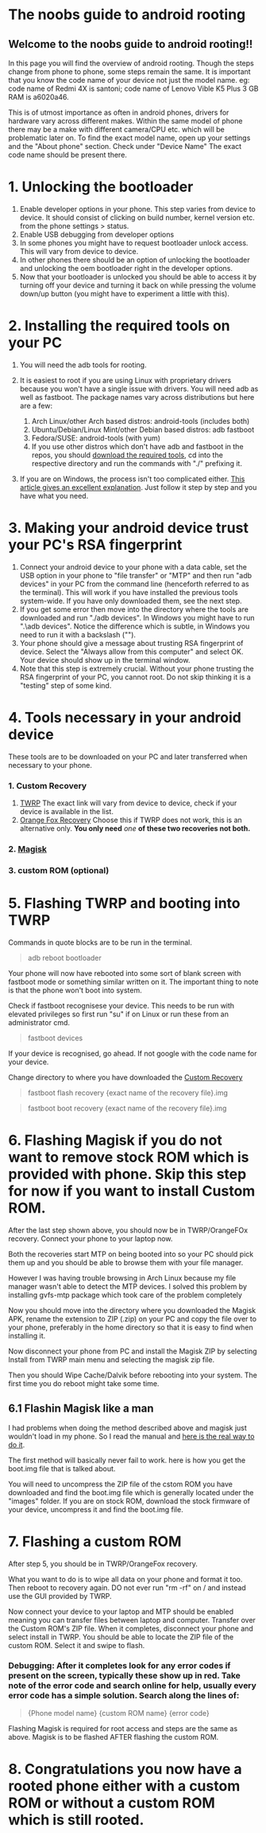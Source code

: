 # The noobs guide to android rooting

## Welcome to the noobs guide to android rooting!!
In this page you will find the overview of android rooting. Though the steps change from phone to phone, some steps remain the same. It is important that you know the code name of your device not just the model name. eg: code name of Redmi 4X is santoni; code name of Lenovo Vible K5 Plus 3 GB RAM is a6020a46.

This is of utmost importance as often in android phones, drivers for hardware vary across different makes. Within the same model of phone there may be a make with different camera/CPU etc. which will be problematic later on. To find the exact model name, open up your settings and the "About phone" section. Check under "Device Name" The exact code name should be present there.

# 1. Unlocking the bootloader

1. Enable developer options in your phone. This step varies from device to device. It should consist of clicking on build number, kernel version etc. from the phone settings > status.
2. Enable USB debugging from developer options
3. In some phones you might have to request bootloader unlock access. This will vary from device to device.
4. In other phones there should be an option of unlocking the bootloader and unlocking the oem bootloader right in the developer options.
5. Now that your bootloader is unlocked you should be able to access it by turning off your device and turning it back on while pressing the volume down/up button (you might have to experiment a little with this).

# 2. Installing the required tools on your PC

1. You will need the adb tools for rooting.
2. It is easiest to root if you are using Linux with proprietary drivers because you won't have a single issue with drivers. You will need adb as well as fastboot. The package names vary across distributions but here are a few:


    1. Arch Linux/other Arch based distros: android-tools (includes both)
    2. Ubuntu/Debian/Linux Mint/other Debian based distros: adb fastboot
    3. Fedora/SUSE: android-tools (with yum)
    4. If you use other distros which don't have adb and fastboot in the repos, you should [download the required tools](https://dl.google.com/android/repository/platform-tools-latest-linux.zip), cd into the respective directory and run the commands with "./" prefixing it.
3. If you are on Windows, the process isn't too complicated either. [This article gives an excellent explanation](https://www.stechguide.com/how-to-install-adb-and-fastboot-on-windows/). Just follow it step by step and you have what you need.

# 3. Making your android device trust your PC's RSA fingerprint
1. Connect your android device to your phone with a data cable, set the USB option in your phone to "file transfer" or "MTP" and then run "adb devices" in your PC from the command line (henceforth referred to as the terminal). This will work if you have installed the previous tools system-wide. If you have only downloaded them, see the next step.
2. If you get some error then move into the directory where the tools are downloaded and run "./adb devices". In Windows you might have to run ".\adb devices". Notice the difference which is subtle, in Windows you need to run it with a backslash ("\").
3. Your phone should give a message about trusting RSA fingerprint of device. Select the "Always allow from this computer" and select OK. Your device should show up in the terminal window.
4. Note that this step is extremely crucial. Without your phone trusting the RSA fingerprint of your PC, you cannot root. Do not skip thinking it is a "testing" step of some kind.

# 4. Tools necessary in your android device
These tools are to be downloaded on your PC and later transferred when necessary to your phone.
### 1. Custom Recovery

  1. [TWRP](https://twrp.me/Devices) The exact link will vary from device to device, check if your device is available in the list.
  2. [Orange Fox Recovery](https://orangefox.download/) Choose this if TWRP does not work, this is an alternative only. **You only need** *one* **of these two recoveries not both.**
 

### 2. [Magisk](https://github.com/topjohnwu/Magisk/releases/tag/v23.0)
### 3. custom ROM (optional)

# 5. Flashing TWRP and booting into TWRP
Commands in quote blocks are to be run in the terminal.

> adb reboot bootloader

Your phone will now have rebooted into some sort of blank screen with fastboot mode or something similar written on it. The important thing to note is that the phone won't boot into system.

Check if fastboot recognisese your device. This needs to be run with elevated privileges so first run "su" if on Linux or run these from an administrator cmd.

> fastboot devices

If your device is recognised, go ahead. If not google with the code name for your device.

Change directory to where you have downloaded the [Custom Recovery](#1-custom-recovery)

> fastboot flash recovery {exact name of the recovery file}.img

> fastboot boot recovery {exact name of the recovery file}.img
 
# 6. Flashing Magisk if you do not want to remove stock ROM which is provided with phone. Skip this step for now if you want to install Custom ROM.
After the last step shown above, you should now be in TWRP/OrangeFOx recovery. Connect your phone to your laptop now.

Both the recoveries start MTP on being booted into so your PC should pick them up and you should be able to browse them with your file manager. 

However I was having trouble browsing in Arch Linux because my file manager wasn't able to detect the MTP devices. I solved this problem by installing gvfs-mtp package which took care of the problem completely

Now you should move into the directory where you downloaded the Magisk APK, rename the extension to ZIP (.zip) on your PC and copy the file over to your phone, preferably in the home directory so that it is easy to find when installing it.

Now disconnect your phone from PC and install the Magisk ZIP by selecting Install from TWRP main menu and selecting the magisk zip file.

Then you should Wipe Cache/Dalvik before rebooting into your system. The first time you do reboot might take some time.

## 6.1 Flashin Magisk like a man
I had problems when doing the method described above and magisk just wouldn't load in my phone. So I read the manual and [here is the real way to do it](https://topjohnwu.github.io/Magisk/install.html).

The first method will basically never fail to work. here is how you get the boot.img file that is talked about.

You will need to uncompress the ZIP file of the cstom ROM you have downloaded and find the boot.img file which is generally located under the "images" folder. If you are on stock ROM, download the stock firmware of your device, uncompress it and find the boot.img file.


# 7. Flashing a custom ROM
After step 5, you should be in TWRP/OrangeFox recovery.

What you want to do is to wipe all data on your phone and format it too. Then reboot to recovery again. DO not ever run "rm -rf" on / and instead use the GUI provided by TWRP.

Now connect your device to your laptop and MTP should be enabled meaning you can transfer files between laptop and computer. Transfer over the Custom ROM's ZIP file. When it completes, disconnect your phone and select install in TWRP. You should be able to locate the ZIP file of the custom ROM. Select it and swipe to flash. 

### Debugging: After it completes look for any error codes if present on the screen, typically these show up in red. Take note of the error code and search online for help, usually every error code has a simple solution. Search along the lines of:
>{Phone model name} {custom ROM name} {error code}

Flashing Magisk is required for root access and steps are the same as above. Magisk is to be flashed AFTER flashing the custom ROM.

# 8. Congratulations you now have a rooted phone either with a custom ROM or without a custom ROM which is still rooted.
